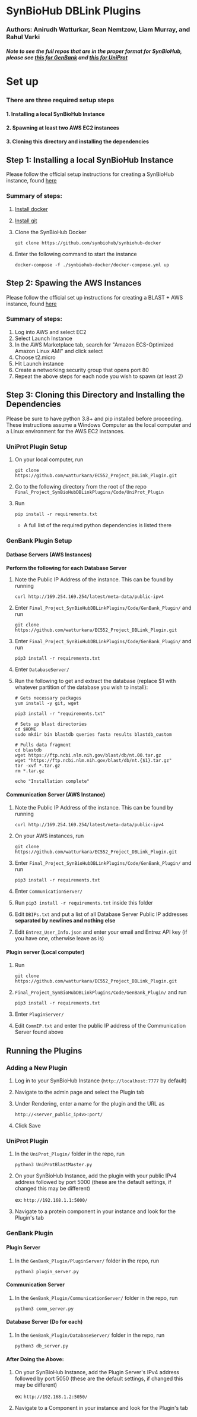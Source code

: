 # SynBioHub DBLink Plugins


### Authors: Anirudh Watturkar, Sean Nemtzow, Liam Murray, and Rahul Varki

##### Note to see the full repos that are in the proper format for SynBioHub, please see [this for GenBank](https://github.com/helloSeen/Plugin-Visual-GenbankLink) and [this for UniProt](https://github.com/watturkara/Plugin-Visual-UniprotLink)

# Set up
### There are three required setup steps
#### 1. Installing a local SynBioHub Instance
#### 2. Spawning at least two AWS EC2 instances
#### 3. Cloning this directory and installing the dependencies

## Step 1: Installing a local SynBioHub Instance

Please follow the official setup instructions for creating a SynBioHub instance, found [here](https://wiki.synbiohub.org/installation/)

### Summary of steps:
1. [Install docker](https://docs.docker.com/engine/install/)
2. [Install git](https://git-scm.com/downloads)
3. Clone the SynBioHub Docker 

   `git clone https://github.com/synbiohub/synbiohub-docker`
4. Enter the following command to start the instance 

   `docker-compose -f ./synbiohub-docker/docker-compose.yml up`


## Step 2: Spawing the AWS Instances

Please follow the official set up instructions for creating a BLAST + AWS instance, found [here](https://github.com/ncbi/blast_plus_docs#amazon-web-services-setup)

### Summary of steps:
1. Log into AWS and select EC2
2. Select Launch Instance
3. In the AWS Marketplace tab, search  for "Amazon ECS-Optimized Amazon Linux AMI" and click select
4. Choose t2.micro
5. Hit Launch instance
6. Create a networking security group that opens port 80
7. Repeat the above steps for each node you wish to spawn (at least 2)
   
## Step 3: Cloning this Directory and Installing the Dependencies

Please be sure to have python 3.8+ and pip installed before proceeding. These instructions assume a Windows Computer as the local computer and a Linux environment for the AWS EC2 instances.


### UniProt Plugin Setup
1. On your local computer, run 
   
   `git clone https://github.com/watturkara/EC552_Project_DBLink_Plugin.git`
2. Go to the following directory from the root of the repo `Final_Project_SynBioHubDBLinkPlugins/Code/UniProt_Plugin`
3. Run 
    
    `pip install -r requirements.txt`

   * A full list of the required python dependencies is listed there

### GenBank Plugin Setup

#### Datbase Servers (AWS Instances)

**Perform the following for each Database Server**

1. Note the Public IP Address of the instance. This can be found by running

    `curl http://169.254.169.254/latest/meta-data/public-ipv4`

2. Enter `Final_Project_SynBioHubDBLinkPlugins/Code/GenBank_Plugin/` and run 
   
   `git clone https://github.com/watturkara/EC552_Project_DBLink_Plugin.git`

3. Enter `Final_Project_SynBioHubDBLinkPlugins/Code/GenBank_Plugin/` and run
    
    `pip3 install -r requirements.txt`
 
4. Enter `DatabaseServer/`

5. Run the following to get and extract the database (replace $1 with whatever partition of the database you wish to install):
   
    ```
    # Gets necessary packages
    yum install -y git, wget

    pip3 install -r "requirements.txt"

    # Sets up blast directories
    cd $HOME 
    sudo mkdir bin blastdb queries fasta results blastdb_custom

    # Pulls data fragment
    cd blastdb
    wget https://ftp.ncbi.nlm.nih.gov/blast/db/nt.00.tar.gz
    wget "https://ftp.ncbi.nlm.nih.gov/blast/db/nt.{$1}.tar.gz"
    tar -xvf *.tar.gz
    rm *.tar.gz

    echo "Installation complete"

    ```

#### Communication Server (AWS Instance)

1. Note the Public IP Address of the instance. This can be found by running

    `curl http://169.254.169.254/latest/meta-data/public-ipv4`

2. On your AWS instances, run 
   
   `git clone https://github.com/watturkara/EC552_Project_DBLink_Plugin.git`

3. Enter `Final_Project_SynBioHubDBLinkPlugins/Code/GenBank_Plugin/` and run
    
    `pip3 install -r requirements.txt`

4. Enter `CommunicationServer/`

5. Run `pip3 install -r requirements.txt` inside this folder
6. Edit `DBIPs.txt` and put a list of all Database Server Public IP addresses **separated by newlines and nothing else**
7. Edit `Entrez_User_Info.json` and enter your email and Entrez API key (if you have one, otherwise leave as is)
   

#### Plugin server (Local computer)
1. Run 
   
   `git clone https://github.com/watturkara/EC552_Project_DBLink_Plugin.git`

2. `Final_Project_SynBioHubDBLinkPlugins/Code/GenBank_Plugin/` and run 
 
   `pip3 install -r requirements.txt`

3. Enter `PluginServer/`
4. Edit `CommIP.txt` and enter the public IP address of the Communication Server found above


## Running the Plugins

### Adding a New Plugin
1. Log in to your SynBioHub Instance (`http://localhost:7777` by default)
2. Navigate to the admin page and select the Plugin tab
3. Under Rendering, enter a name for the plugin and the URL as 
   
   `http://<server_public_ip4v>:port/`

4. Click Save


### UniProt Plugin
1. In the `UniProt_Plugin/` folder in the repo, run 

    `python3 UniProtBlastMaster.py`
2. On your SynBioHub Instance, add the plugin with your public IPv4 address followed by port 5000 (these are the default settings, if changed this may be different)
   
   ex: `http://192.168.1.1:5000/`

3. Navigate to a protein component in your instance and look for the Plugin's tab
   
### GenBank Plugin

#### Plugin Server

1. In the `GenBank_Plugin/PluginServer/` folder in the repo, run
   
   `python3 plugin_server.py`

#### Communication Server

1. In the `GenBank_Plugin/CommunicationServer/` folder in the repo, run
   
   `python3 comm_server.py`

#### Database Server (Do for each)

1. In the `GenBank_Plugin/DatabaseServer/` folder in the repo, run
   
   `python3 db_server.py`

#### After Doing the Above:
1. On your SynBioHub Instance, add the Plugin Server's IPv4 address followed by port 5050 (these are the default settings, if changed this may be different)
   
   ex: `http://192.168.1.2:5050/`

2. Navigate to a Component in your instance and look for the Plugin's tab